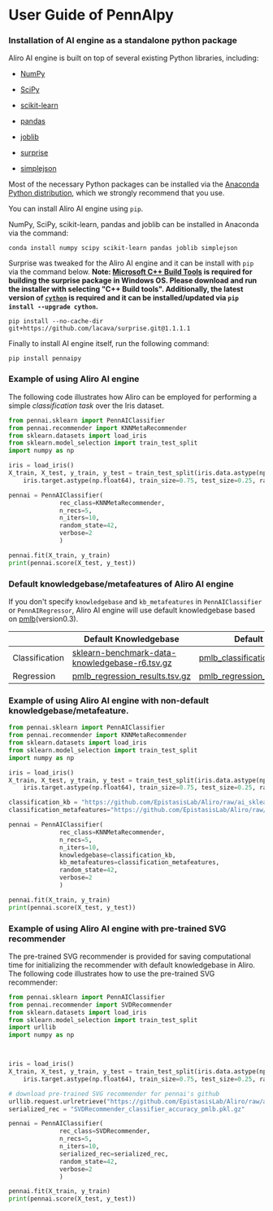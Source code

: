 #  User Guide of PennAIpy

### Installation of AI engine as a standalone python package ###
Aliro AI engine is built on top of several existing Python libraries, including:

* [NumPy](http://www.numpy.org/)

* [SciPy](https://www.scipy.org/)

* [scikit-learn](http://www.scikit-learn.org/)

* [pandas](http://pandas.pydata.org)

* [joblib](https://joblib.readthedocs.io/en/latest/)

* [surprise](http://surpriselib.com/)

* [simplejson](https://simplejson.readthedocs.io/en/latest/)


Most of the necessary Python packages can be installed via the [Anaconda Python distribution](https://www.anaconda.com/products/individual), which we strongly recommend that you use.

You can install Aliro AI engine using `pip`.

NumPy, SciPy, scikit-learn, pandas and joblib can be installed in Anaconda via the command:

```Shell
conda install numpy scipy scikit-learn pandas joblib simplejson
```

Surprise was tweaked for the Aliro AI engine and it can be install with `pip` via the command below. **Note: [Microsoft C++ Build Tools](https://visualstudio.microsoft.com/visual-cpp-build-tools/) is required for building the surprise package in Windows OS. Please download and run the installer with selecting "C++ Build tools". Additionally, the latest version of [`cython`](https://cython.org) is required and it can be installed/updated via `pip install --upgrade cython`.**

```Shell
pip install --no-cache-dir git+https://github.com/lacava/surprise.git@1.1.1.1
```

Finally to install AI engine itself, run the following command:

```Shell
pip install pennaipy
```

### Example of using Aliro AI engine ###

The following code illustrates how Aliro can be employed for performing a simple _classification task_ over the Iris dataset.

```Python
from pennai.sklearn import PennAIClassifier
from pennai.recommender import KNNMetaRecommender
from sklearn.datasets import load_iris
from sklearn.model_selection import train_test_split
import numpy as np

iris = load_iris()
X_train, X_test, y_train, y_test = train_test_split(iris.data.astype(np.float64),
    iris.target.astype(np.float64), train_size=0.75, test_size=0.25, random_state=42)

pennai = PennAIClassifier(
              rec_class=KNNMetaRecommender,
              n_recs=5,
              n_iters=10,
              random_state=42,
              verbose=2
              )

pennai.fit(X_train, y_train)
print(pennai.score(X_test, y_test))

```

### Default knowledgebase/metafeatures of Aliro AI engine

If you don't specify `knowledgebase` and `kb_metafeatures` in `PennAIClassifier` or `PennAIRegressor`, Aliro AI engine will use default knowledgebase based on [pmlb](https://github.com/EpistasisLab/penn-ml-benchmarks)(version0.3).

|                | Default Knowledgebase                          | Default Metafeatures                    |
|----------------|------------------------------------------------|-----------------------------------------|
| Classification | [sklearn-benchmark-data-knowledgebase-r6.tsv.gz](https://github.com/EpistasisLab/Aliro/blob/master/data/knowledgebases/sklearn-benchmark-data-knowledgebase-r6.tsv.gz) | [pmlb_classification_metafeatures.csv.gz](https://github.com/EpistasisLab/Aliro/blob/master/data/knowledgebases/pmlb_classification_metafeatures.csv.gz) |
| Regression     | [pmlb_regression_results.tsv.gz](https://github.com/EpistasisLab/Aliro/blob/master/data/knowledgebases/pmlb_regression_results.tsv.gz)                 | [pmlb_regression_metafeatures.csv.gz](https://github.com/EpistasisLab/Aliro/blob/master/data/knowledgebases/pmlb_regression_metafeatures.csv.gz)     |


### Example of using Aliro AI engine with non-default knowledgebase/metafeature. ###


```Python
from pennai.sklearn import PennAIClassifier
from pennai.recommender import KNNMetaRecommender
from sklearn.datasets import load_iris
from sklearn.model_selection import train_test_split
import numpy as np

iris = load_iris()
X_train, X_test, y_train, y_test = train_test_split(iris.data.astype(np.float64),
    iris.target.astype(np.float64), train_size=0.75, test_size=0.25, random_state=42)

classification_kb = "https://github.com/EpistasisLab/Aliro/raw/ai_sklearn_api/data/knowledgebases/sklearn-benchmark5-data-knowledgebase-small.tsv.gz"
classification_metafeatures="https://github.com/EpistasisLab/Aliro/raw/ai_sklearn_api/data/knowledgebases/pmlb_classification_metafeatures.csv.gz"

pennai = PennAIClassifier(
              rec_class=KNNMetaRecommender,
              n_recs=5,
              n_iters=10,
              knowledgebase=classification_kb,
              kb_metafeatures=classification_metafeatures,
              random_state=42,
              verbose=2
              )

pennai.fit(X_train, y_train)
print(pennai.score(X_test, y_test))

```

### Example of using Aliro AI engine with pre-trained SVG recommender ###

The pre-trained SVG recommender is provided for saving computational time for initializing the recommender with default knowledgebase in Aliro. The following code illustrates how to use the pre-trained SVG recommender:

```Python
from pennai.sklearn import PennAIClassifier
from pennai.recommender import SVDRecommender
from sklearn.datasets import load_iris
from sklearn.model_selection import train_test_split
import urllib
import numpy as np



iris = load_iris()
X_train, X_test, y_train, y_test = train_test_split(iris.data.astype(np.float64),
    iris.target.astype(np.float64), train_size=0.75, test_size=0.25, random_state=42)

# download pre-trained SVG recommender for pennai's github
urllib.request.urlretrieve("https://github.com/EpistasisLab/Aliro/raw/ai_sklearn_api/data/recommenders/scikitlearn/SVDRecommender_classifier_accuracy_pmlb.pkl.gz", "SVDRecommender_classifier_accuracy_pmlb.pkl.gz")
serialized_rec = "SVDRecommender_classifier_accuracy_pmlb.pkl.gz"

pennai = PennAIClassifier(
              rec_class=SVDRecommender,
              n_recs=5,
              n_iters=10,
              serialized_rec=serialized_rec,
              random_state=42,
              verbose=2
              )

pennai.fit(X_train, y_train)
print(pennai.score(X_test, y_test))

```

